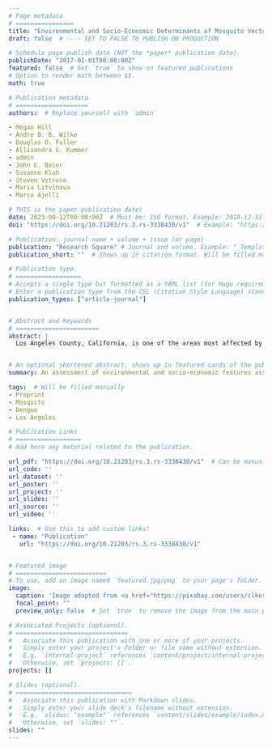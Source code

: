 ```yaml
---
# Page metadata
# ================
title: "Environmental and Socio-Economic Determinants of Mosquito Vector Species Presence and Abundance in Los Angeles County, California"  # Full title of the paper
draft: false  # ---- SET TO FALSE TO PUBLISH ON PRODUCTION

# Schedule page publish date (NOT the *paper* publication date).
publishDate: "2017-01-01T00:00:00Z"
featured: false  # Set `true` to show on featured publications
# Option to render math between $$.
math: true

# Publication metadata
# ====================
authors:  # Replace yourself with `admin`

- Megan Hill
- Andre B. B. Wilke
- Douglas O. Fuller
- Allisandra G. Kummer
- admin
- John C. Beier
- Susanne Kluh
- Steven Vetrone
- Maria Litvinova
- Marco Ajelli

# THIS is the paper publication date!
date: 2023-09-12T00:00:00Z  # Must be: ISO format. Example: 2019-12-31T00:00:00Z. Time can be midnight. If unavailable, the day can be the first of the month.
doi: "https://doi.org/10.21203/rs.3.rs-3338430/v1"  # Example: "https://doi.org/10.1103/PhysRevE.100.032313"

# Publication: journal name + volume + issue (or page)
publication: "Research Square" # Journal and volume. Example: "_Template Journal Name_ [VolN], (IssueN)"   # Shows in the publication page
publication_short: ""  # Shows up in citation format. Will be filled manually later.

# Publication type.
# ==================
# Accepts a single type but formatted as a YAML list (for Hugo requirements).
# Enter a publication type from the CSL (Citation Style Language) standard: https://docs.citationstyles.org/en/stable/specification.html#appendix-iii-types
publication_types: ["article-journal"]


# Abstract and Keywords
# =======================
abstract: | 
  Los Angeles County, California, is one of the areas most affected by arboviruses in the continental United States, reporting the second highest number of West Nile human cases in the nation and one of the highest numbers of imported dengue cases. Culex quinquefasciatus and Aedes aegypti are primary vectors of West Nile and dengue viruses, respectively. Both species are present and abundant in Los Angeles County, creating fertile grounds for arbovirus outbreaks. In this study, we aim to provide a comprehensive assessment of environmental and socio-economic features associated with the presence and abundance of Ae. aegypti and Cx. quinquefasciatus in Los Angeles County, California. To explore these associations, we leveraged mosquito surveillance data at fine spatial resolution that comprises 1,652 observations for 171 traps. We performed a Principal Component Analysis to reduce the dimensionality of the environmental and socio-economic data and developed a zero-inflated negative binomial model. Our results show that the presence of Cx. quinquefasciatus and Ae. aegypti in Los Angeles County is not associated with temperature, while it is associated with component identifying younger, more Hispanic, poorer, densely populated areas with less vegetation. The association with vegetation is particularly important for Ae. aegypti. On the other hand, when mosquito species are present, their abundance is significantly associated with temperature and differs by the month of the year. Moreover, the abundance of Cx. quinquefasciatus is negatively associated with components identifying areas with higher income, more home-value inequality, larger shares of both older and younger population, and lower vegetation; on the other hand, the relative abundance of Ae. aegypti is negatively associated with vegetation and presence of surface water. Our study provides valuable insights into the environmental and socio-economic characteristics allowing the proliferation of Cx. quinquefasciatus and Ae. aegypti. Enhancing mosquito surveillance and control in areas where these joint distributions of identified characteristics create suitable conditions for mosquito proliferation could improve arbovirus outbreak preparedness and response, as well as promote health equity.


# An optional shortened abstract, shows up in featured cards of the publication.
summary: An assessment of environmental and socio-economic features associated with the presence and abundance of Ae. aegypti and Cx. quinquefasciatus in LA.  # Will be filled manually.

tags:  # Will be filled manually
- Preprint
- Mosquito
- Dengue
- Los Angeles

# Publication Links
# ==================
# Add here any material related to the publication.

url_pdf: "https://doi.org/10.21203/rs.3.rs-3338430/v1"  # Can be manually replaced by an open-access preprint
url_code: ''
url_dataset: ''
url_poster: ''
url_project: ''
url_slides: ''
url_source: ''
url_video: ''

links:  # Use this to add custom links!
 - name: "Publication"
   url: "https://doi.org/10.21203/rs.3.rs-3338430/v1"


# Featured image
# =========================
# To use, add an image named `featured.jpg/png` to your page's folder. 
image:
  caption: 'Image adapted from <a href="https://pixabay.com/users/clker-free-vector-images-3736/?utm_source=link-attribution&utm_medium=referral&utm_campaign=image&utm_content=311272">Clker-Free-Vector-Images</a> from <a href="https://pixabay.com//?utm_source=link-attribution&utm_medium=referral&utm_campaign=image&utm_content=311272">Pixabay</a>'
  focal_point: ""
  preview_only: false  # Set `true` to remove the image from the main publication page.

# Associated Projects (optional).
# ===============================
#   Associate this publication with one or more of your projects.
#   Simply enter your project's folder or file name without extension.
#   E.g. `internal-project` references `content/project/internal-project/index.md`.
#   Otherwise, set `projects: []`.
projects: []

# Slides (optional).
# ================================
#   Associate this publication with Markdown slides.
#   Simply enter your slide deck's filename without extension.
#   E.g. `slides: "example"` references `content/slides/example/index.md`.
#   Otherwise, set `slides: ""`.
slides: ""
---
```


<!--- Supplementary notes can be added here, including [code and math](https://sourcethemes.com/academic/docs/writing-markdown-latex/). -->